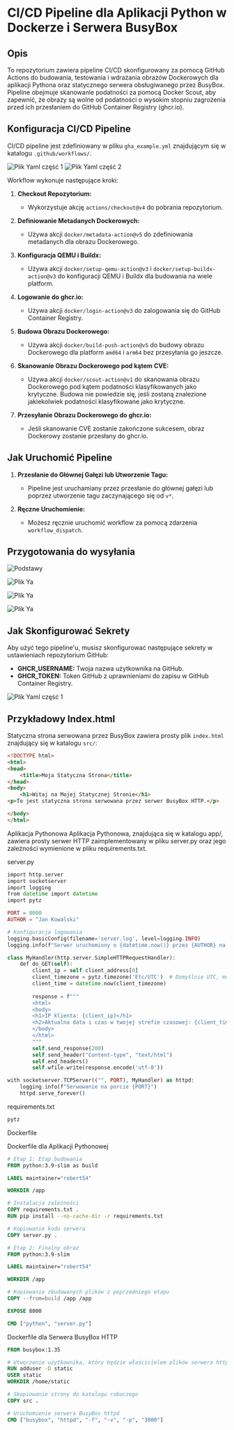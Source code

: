 # CI/CD Pipeline dla Aplikacji Python w Dockerze i Serwera BusyBox

## Opis

To repozytorium zawiera pipeline CI/CD skonfigurowany za pomocą GitHub Actions do budowania, testowania i wdrażania obrazów Dockerowych dla aplikacji Pythona oraz statycznego serwera obsługiwanego przez BusyBox. Pipeline obejmuje skanowanie podatności za pomocą Docker Scout, aby zapewnić, że obrazy są wolne od podatności o wysokim stopniu zagrożenia przed ich przesłaniem do GitHub Container Registry (ghcr.io).

## Konfiguracja CI/CD Pipeline

CI/CD pipeline jest zdefiniowany w pliku `gha_example.yml` znajdującym się w katalogu `.github/workflows/`. 

![Plik Yaml część 1](images/plikyaml.png)
![Plik Yaml część 2](images/plikyaml2.png)

Workflow wykonuje następujące kroki:
1. **Checkout Repozytorium:**
   - Wykorzystuje akcję `actions/checkout@v4` do pobrania repozytorium.

2. **Definiowanie Metadanych Dockerowych:**
   - Używa akcji `docker/metadata-action@v5` do zdefiniowania metadanych dla obrazu Dockerowego.

3. **Konfiguracja QEMU i Buildx:**
   - Używa akcji `docker/setup-qemu-action@v3` i `docker/setup-buildx-action@v3` do konfiguracji QEMU i Buildx dla budowania na wiele platform.

4. **Logowanie do ghcr.io:**
   - Używa akcji `docker/login-action@v3` do zalogowania się do GitHub Container Registry.

5. **Budowa Obrazu Dockerowego:**
   - Używa akcji `docker/build-push-action@v5` do budowy obrazu Dockerowego dla platform `amd64` i `arm64` bez przesyłania go jeszcze.

6. **Skanowanie Obrazu Dockerowego pod kątem CVE:**
   - Używa akcji `docker/scout-action@v1` do skanowania obrazu Dockerowego pod kątem podatności klasyfikowanych jako krytyczne. Budowa nie powiedzie się, jeśli zostaną znalezione jakiekolwiek podatności klasyfikowane jako krytyczne.

7. **Przesyłanie Obrazu Dockerowego do ghcr.io:**
   - Jeśli skanowanie CVE zostanie zakończone sukcesem, obraz Dockerowy zostanie przesłany do ghcr.io.

## Jak Uruchomić Pipeline

1. **Przesłanie do Głównej Gałęzi lub Utworzenie Tagu:**
   - Pipeline jest uruchamiany przez przesłanie do głównej gałęzi lub poprzez utworzenie tagu zaczynającego się od `v*`.

2. **Ręczne Uruchomienie:**
   - Możesz ręcznie uruchomić workflow za pomocą zdarzenia `workflow_dispatch`.

## Przygotowania do wysyłania

![Podstawy](images/ghpodstawy.png)

![Plik Ya](images/ghpush.png)

![Plik Ya](images/ghtag.png)

![Plik Ya](images/ghpushtag.png)

## Jak Skonfigurować Sekrety

Aby użyć tego pipeline'u, musisz skonfigurować następujące sekrety w ustawieniach repozytorium GitHub:

- **GHCR_USERNAME:** Twoja nazwa użytkownika na GitHub.
- **GHCR_TOKEN:** Token GitHub z uprawnieniami do zapisu w GitHub Container Registry.

![Plik Yaml część 1](images/tokensvariable.png)

## Przykładowy Index.html

Statyczna strona serwowana przez BusyBox zawiera prosty plik `index.html` znajdujący się w katalogu `src/`:

```html
<!DOCTYPE html>
<html>
<head>
    <title>Moja Statyczna Strona</title>
</head>
<body>
    <h1>Witaj na Mojej Statycznej Stronie</h1>
<p>To jest statyczna strona serwowana przez serwer BusyBox HTTP.</p>

</body>
</html>
```
Aplikacja Pythonowa
Aplikacja Pythonowa, znajdująca się w katalogu app/, zawiera prosty serwer HTTP zaimplementowany w pliku server.py oraz jego zależności wymienione w pliku requirements.txt.

server.py

```php
import http.server
import socketserver
import logging
from datetime import datetime
import pytz

PORT = 8000
AUTHOR = "Jan Kowalski"

# Konfiguracja logowania
logging.basicConfig(filename='server.log', level=logging.INFO)
logging.info(f"Serwer uruchomiony o {datetime.now()} przez {AUTHOR} na porcie {PORT}")

class MyHandler(http.server.SimpleHTTPRequestHandler):
    def do_GET(self):
        client_ip = self.client_address[0]
        client_timezone = pytz.timezone('Etc/UTC')  # Domyślnie UTC, może być dostosowany na podstawie IP
        client_time = datetime.now(client_timezone)
        
        response = f"""
        <html>
        <body>
        <h1>IP klienta: {client_ip}</h1>
        <h2>Aktualna data i czas w twojej strefie czasowej: {client_time.strftime('%Y-%m-%d %H:%M:%S %Z%z')}</h2>
        </body>
        </html>
        """
        self.send_response(200)
        self.send_header("Content-type", "text/html")
        self.end_headers()
        self.wfile.write(response.encode('utf-8'))

with socketserver.TCPServer(("", PORT), MyHandler) as httpd:
    logging.info(f"Serwowanie na porcie {PORT}")
    httpd.serve_forever()

```
requirements.txt

```txt
pytz
```

Dockerfile

Dockerfile dla Aplikacji Pythonowej

```dockerfile
# Etap 1: Etap budowania
FROM python:3.9-slim as build

LABEL maintainer="robert54"

WORKDIR /app

# Instalacja zależności
COPY requirements.txt .
RUN pip install --no-cache-dir -r requirements.txt

# Kopiowanie kodu serwera
COPY server.py .

# Etap 2: Finalny obraz
FROM python:3.9-slim

LABEL maintainer="robert54"

WORKDIR /app

# Kopiowanie zbudowanych plików z poprzedniego etapu
COPY --from=build /app /app

EXPOSE 8000

CMD ["python", "server.py"]

```

Dockerfile dla Serwera BusyBox HTTP
```dockerfile
FROM busybox:1.35

# Utworzenie użytkownika, który będzie właścicielem plików serwera httpd
RUN adduser -D static
USER static
WORKDIR /home/static

# Skopiowanie strony do katalogu roboczego
COPY src .

# Uruchomienie serwera BusyBox httpd
CMD ["busybox", "httpd", "-f", "-v", "-p", "3000"]

```
